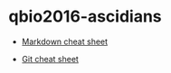 # qbio2016-ascidians

- [Markdown cheat sheet](https://github.com/adam-p/markdown-here/wiki/Markdown-Cheatsheet)

- [Git cheat sheet](https://www.git-tower.com/blog/git-cheat-sheet/)
